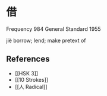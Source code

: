 # 借
Frequency 984
General Standard 1955

jiè
borrow; lend; make pretext of

## References
- [[HSK 3]]
- [[10 Strokes]]
- [[人 Radical]]